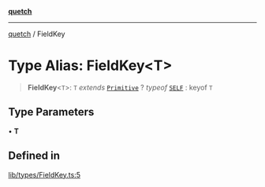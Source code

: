 [**quetch**](../README.md)

***

[quetch](../README.md) / FieldKey

# Type Alias: FieldKey\<T\>

> **FieldKey**\<`T`\>: `T` *extends* [`Primitive`](Primitive.md) ? *typeof* [`SELF`](../variables/SELF.md) : keyof `T`

## Type Parameters

• **T**

## Defined in

[lib/types/FieldKey.ts:5](https://github.com/nevoland/quetch/blob/5d54d23c7450a0f85309e15fdf3a25ea832b3452/lib/types/FieldKey.ts#L5)
